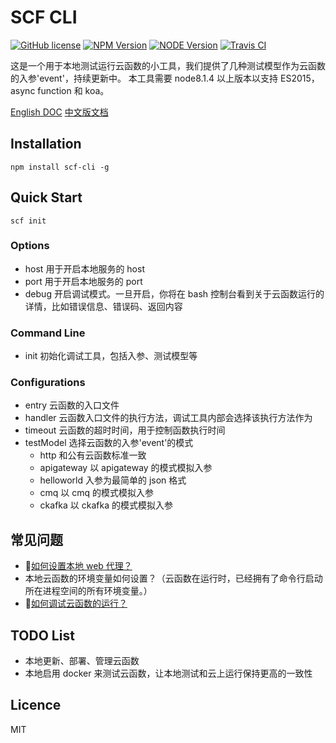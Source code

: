 # SCF CLI

[![GitHub license](https://img.shields.io/badge/license-MIT-blue.svg)](./LICENSE)
[![NPM Version](https://img.shields.io/npm/v/scf-cli.svg?style=flat)](https://www.npmjs.com/package/scf-cli)
[![NODE Version](https://img.shields.io/node/v/scf-cli.svg)](https://www.npmjs.com/package/scf-cli)
[![Travis CI](https://travis-ci.org/TencentCloud/scf-node-debug.svg?branch=master)](https://travis-ci.org/TencentCloud/scf-node-debug.svg?branch=master)

这是一个用于本地测试运行云函数的小工具，我们提供了几种测试模型作为云函数的入参'event'，持续更新中。
本工具需要 node8.1.4 以上版本以支持 ES2015，async function 和 koa。

[English DOC](./README_en.md)
[中文版文档](./README.md)

## Installation

```
npm install scf-cli -g
```

## Quick Start

```
scf init
```

### Options

- host 用于开启本地服务的 host
- port 用于开启本地服务的 port
- debug 开启调试模式。一旦开启，你将在 bash 控制台看到关于云函数运行的详情，比如错误信息、错误码、返回内容

### Command Line

- init 初始化调试工具，包括入参、测试模型等

### Configurations

- entry 云函数的入口文件
- handler 云函数入口文件的执行方法，调试工具内部会选择该执行方法作为
- timeout 云函数的超时时间，用于控制函数执行时间
- testModel 选择云函数的入参'event'的模式
  - http 和公有云函数标准一致
  - apigateway 以 apigateway 的模式模拟入参
  - helloworld 入参为最简单的 json 格式
  - cmq 以 cmq 的模式模拟入参
  - ckafka 以 ckafka 的模式模拟入参

## 常见问题

- [如何设置本地 web 代理？](https://github.com/TencentCloud/scf-node-debug/wiki/%E5%A6%82%E4%BD%95%E8%AE%BE%E7%BD%AE%E6%9C%AC%E5%9C%B0web%E4%BB%A3%E7%90%86%EF%BC%9F)
- 本地云函数的环境变量如何设置？（云函数在运行时，已经拥有了命令行启动所在进程空间的所有环境变量。）
- [如何调试云函数的运行？](https://github.com/TencentCloud/scf-node-debug/wiki/%E5%A6%82%E4%BD%95%E8%B0%83%E8%AF%95%E4%BA%91%E5%87%BD%E6%95%B0%E7%9A%84%E8%BF%90%E8%A1%8C%EF%BC%9F)

## TODO List

- 本地更新、部署、管理云函数
- 本地启用 docker 来测试云函数，让本地测试和云上运行保持更高的一致性

## Licence

MIT
